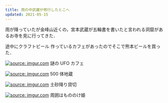 ```yaml
---
title: 雨の中武蔵が修行したとこへ
updated: 2021-05-15
---
```


雨が降っていたが金峰山近くの，宮本武蔵が五輪書を書いたと言われる洞窟があるお寺を見に行ってきた．

途中にクラフトビール 作っているカフェがあったのでそこで熊本ビールを買った．

<a href="https://imgur.com/yoHDyGd"><img src="https://i.imgur.com/yoHDyGd.jpg" title="source: imgur.com" /></a>
謎の UFO カフェ

<a href="https://imgur.com/jSP3zJL"><img src="https://i.imgur.com/jSP3zJL.jpg" title="source: imgur.com" /></a>
500 体地蔵

<a href="https://imgur.com/CMu2ffv"><img src="https://i.imgur.com/CMu2ffv.jpg" title="source: imgur.com" /></a>
土砂降り貸切

<a href="https://imgur.com/4qAbj1M"><img src="https://i.imgur.com/4qAbj1M.jpg" title="source: imgur.com" /></a>
周囲はもののけ姫
